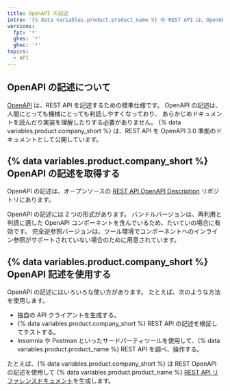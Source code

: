```yaml
---
title: OpenAPI の記述
intro: '{% data variables.product.product_name %} の REST API は、OpenAPI 3.0 準拠のドキュメントで詳細に記述されています。'
versions:
  fpt: '*'
  ghes: '*'
  ghec: '*'
topics:
  - API
---
```


## OpenAPI の記述について

[OpenAPI](https://swagger.io/docs/specification/about/) は、REST API を記述するための標準仕様です。 OpenAPI の記述は、人間にとっても機械にとっても判読しやすくなっており、 あらかじめドキュメントを読んだり実装を理解したりする必要がありません。 {% data variables.product.company_short %} は、REST API を OpenAPI 3.0 準拠のドキュメントとして公開しています。

## {% data variables.product.company_short %} OpenAPI の記述を取得する

OpenAPI の記述は、オープンソースの [REST API OpenAPI Description](https://github.com/github/rest-api-description) リポジトリにあります。

OpenAPI の記述には 2 つの形式があります。 バンドルバージョンは、再利用と判読に適した OpenAPI コンポーネントを含んでいるため、たいていの場合に有効です。 完全逆参照バージョンは、ツール環境でコンポーネントへのインライン参照がサポートされていない場合のために用意されています。

## {% data variables.product.company_short %} OpenAPI 記述を使用する

OpenAPI の記述にはいろいろな使い方があります。 たとえば、次のような方法を使用します。

* 独自の API クライアントを生成する。
* {% data variables.product.company_short %} REST API の記述を検証してテストする。
* Insomnia や Postman といったサードパーティツールを使用して、{% data variables.product.product_name %} REST API を調べ、操作する。

たとえば、{% data variables.product.company_short %} は REST OpenAPI の記述を使用して {% data variables.product.product_name %} [REST API リファレンスドキュメント](/rest/reference)を生成します。
